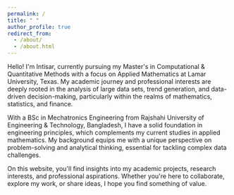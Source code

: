 ```yaml
---
permalink: /
title: " "
author_profile: true
redirect_from: 
  - /about/
  - /about.html
---
```


Hello! I'm Intisar, currently pursuing my Master's in Computational & Quantitative Methods with a focus on Applied Mathematics at Lamar University, Texas. My academic journey and professional interests are deeply rooted in the analysis of large data sets, trend generation, and data-driven decision-making, particularly within the realms of mathematics, statistics, and finance.

With a BSc in Mechatronics Engineering from Rajshahi University of Engineering & Technology, Bangladesh, I have a solid foundation in engineering principles, which complements my current studies in applied mathematics. My background equips me with a unique perspective on problem-solving and analytical thinking, essential for tackling complex data challenges.

On this website, you'll find insights into my academic projects, research interests, and professional aspirations. Whether you're here to collaborate, explore my work, or share ideas, I hope you find something of value.
